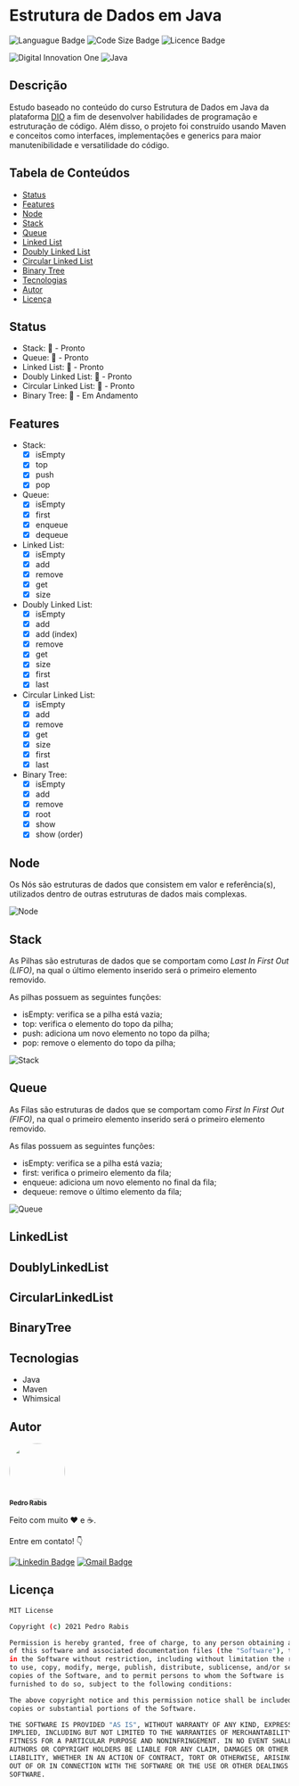 # Estrutura de Dados em Java

![Languague Badge](https://img.shields.io/github/languages/top/rabispedro/estrutura-de-dados-em-java?color=%23F80000)
![Code Size Badge](https://img.shields.io/github/languages/code-size/rabispedro/estrutura-de-dados-em-java?color=%2302303A)
![Licence Badge](https://img.shields.io/github/license/rabispedro/estrutura-de-dados-em-java?color=%23609926)

![Digital Innovation One](/assets/DIO.png)
![Java](/assets/java.png)

## Descrição

Estudo baseado no conteúdo do curso Estrutura de Dados em Java da plataforma [DIO](https://www.dio.me/) a fim de desenvolver habilidades de programação e estruturação de código. Além disso, o projeto foi construído usando Maven e conceitos como interfaces, implementações e generics para maior manutenibilidade e versatilidade do código.

## Tabela de Conteúdos

- [Status](#status)
- [Features](#features)
- [Node](#node)
- [Stack](#stack)
- [Queue](#queue)
- [Linked List](#linkedlist)
- [Doubly Linked List](#doublylinkedlist)
- [Circular Linked List](#circularlinkedlist)
- [Binary Tree](#binarytree)
- [Tecnologias](#tecnologias)
- [Autor](#autor)
- [Licença](#licença)

## Status

- Stack: 🚀️ - Pronto
- Queue: 🚀️ - Pronto
- Linked List: 🚀️ - Pronto
- Doubly Linked List: 🚀️ - Pronto
- Circular Linked List: 🚀️ - Pronto
- Binary Tree: 🚧️ - Em Andamento

## Features

- Stack:
  - [x] isEmpty
  - [x] top
  - [x] push
  - [x] pop
- Queue:
  - [x] isEmpty
  - [x] first
  - [x] enqueue
  - [x] dequeue
- Linked List:
  - [x] isEmpty
  - [x] add
  - [x] remove
  - [x] get
  - [x] size
- Doubly Linked List:
  - [x] isEmpty
  - [x] add
  - [x] add (index)
  - [x] remove
  - [x] get
  - [x] size
  - [x] first
  - [x] last
- Circular Linked List:
  - [x] isEmpty
  - [x] add
  - [x] remove
  - [x] get
  - [x] size
  - [x] first
  - [x] last
- Binary Tree:
  - [x] isEmpty
  - [x] add
  - [x] remove
  - [x] root
  - [x] show
  - [x] show (order)

## Node

Os Nós são estruturas de dados que consistem em valor e referência(s), utilizados dentro de outras estruturas de dados mais complexas.

![Node](/assets/node.png)

## Stack

As Pilhas são estruturas de dados que se comportam como *Last In First Out (LIFO)*, na qual o último elemento inserido será o primeiro elemento removido.

As pilhas possuem as seguintes funções:

- isEmpty: verifica se a pilha está vazia;
- top: verifica o elemento do topo da pilha;
- push: adiciona um novo elemento no topo da pilha;
- pop: remove o elemento do topo da pilha;

![Stack](/assets/stack.png)

## Queue

As Filas são estruturas de dados que se comportam como *First In First Out (FIFO)*, na qual o primeiro elemento inserido será o primeiro elemento removido.

As filas possuem as seguintes funções:

- isEmpty: verifica se a pilha está vazia;
- first: verifica o primeiro elemento da fila;
- enqueue: adiciona um novo elemento no final da fila;
- dequeue: remove o último elemento da fila;

![Queue](/assets/queue.png)

## LinkedList

<!-- As Listas Encadeadas são estruturas de dados que consistem e. -->

## DoublyLinkedList

<!-- As Listas Duplamente Encadeadas são estruturas de dados que consistem e. -->

## CircularLinkedList

<!-- As Listas Circulares são estruturas de dados que consistem e. -->

## BinaryTree

<!-- As Árvores Binárias são estruturas de dados que consistem e. -->

## Tecnologias

- Java
- Maven
- Whimsical

## Autor

<!-- AUTHOR:START - Do not remove or modify this section -->
<!-- prettier-ignore-start -->
<!-- markdownlint-disable -->
<a href="https://www.linkedin.com/in/rabispedro/">
 <img style="border-radius: 50%;" src="https://avatars.githubusercontent.com/u/42853022?v=4" width="100px;" alt=""/>
 <br />
 <sub><b>Pedro Rabis</b></sub></a>

Feito com muito ❤️ e ☕️.

Entre em contato! 👇️

[![Linkedin Badge](https://img.shields.io/badge/-Pedro_Rabis-midnightblue?style=flat-square&logo=Linkedin&logoColor=white&link=https://www.linkedin.com/in/rabispedro/)](https://www.linkedin.com/in/rabispedro/)
[![Gmail Badge](https://img.shields.io/badge/-rabis.pedro@gmail.com-c14438?style=flat-square&logo=Gmail&logoColor=white&link=mailto:rabis.pedro@gmail.com)](mailto:rabis.pedro@gmail.com)
<!-- markdownlint-restore -->
<!-- prettier-ignore-end -->
<!-- AUTHOR:END -->

## Licença

```sh
MIT License

Copyright (c) 2021 Pedro Rabis

Permission is hereby granted, free of charge, to any person obtaining a copy
of this software and associated documentation files (the "Software"), to deal
in the Software without restriction, including without limitation the rights
to use, copy, modify, merge, publish, distribute, sublicense, and/or sell
copies of the Software, and to permit persons to whom the Software is
furnished to do so, subject to the following conditions:

The above copyright notice and this permission notice shall be included in all
copies or substantial portions of the Software.

THE SOFTWARE IS PROVIDED "AS IS", WITHOUT WARRANTY OF ANY KIND, EXPRESS OR
IMPLIED, INCLUDING BUT NOT LIMITED TO THE WARRANTIES OF MERCHANTABILITY,
FITNESS FOR A PARTICULAR PURPOSE AND NONINFRINGEMENT. IN NO EVENT SHALL THE
AUTHORS OR COPYRIGHT HOLDERS BE LIABLE FOR ANY CLAIM, DAMAGES OR OTHER
LIABILITY, WHETHER IN AN ACTION OF CONTRACT, TORT OR OTHERWISE, ARISING FROM,
OUT OF OR IN CONNECTION WITH THE SOFTWARE OR THE USE OR OTHER DEALINGS IN THE
SOFTWARE.
```
